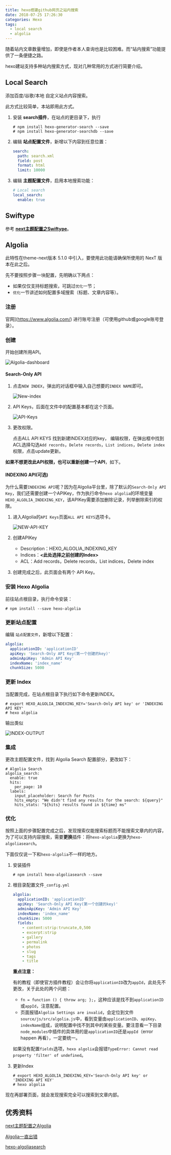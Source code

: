 ```yaml
---
title: hexo搭建github网页之站内搜索
date: 2018-07-25 17:26:30
categories: Hexo
tags:
  - local search
  - algolia
---
```


随着站内文章数量增加，即使是作者本人查询也是比较困难。而“站内搜索”功能提供了一条便捷之路。

hexo建站支持多种站内搜索方式，现对几种常用的方式进行简要介绍。

## Local Search

添加百度/谷歌/本地 自定义站点内容搜索。

此方式比较简单，本站即用此方式。

1. 安装 **search插件**，在站点的更目录下，执行

   ```shell
   # npm install hexo-generator-search --save
   # npm install hexo-generator-searchdb --save
   ```

2. 编辑 **站点配置文件**，新增以下内容到任意位置：

   ```yaml
   search:
     path: search.xml
     field: post
     format: html
     limit: 10000
   ```

3. 编辑 **主题配置文件**，启用本地搜索功能：

   ```yaml
   # Local search
   local_search:
     enable: true
   ```

## Swiftype 

参考 [**next主题配置之Swiftype**](http://theme-next.iissnan.com/third-party-services.html#swiftype)。

## Algolia

此特性在theme-next版本 5.1.0 中引入，要使用此功能请确保所使用的 NexT 版本在此之后。

先不要按照步骤一块配置，先明确以下两点：

- 如果仅仅支持标题搜索，可跳过`优化`一节；
- `优化`一节讲述如何配置多域搜索（标题、文章内容等）。

### 注册

官网](https://www.algolia.com/) 进行账号注册（可使用github或google账号登录）。

### 创建

开始创建所用API。

![Algolia-dashboard](/images/hexo站内搜索/Algolia-dashboard.png)

#### Search-Only API 

1. 点击`NEW INDEX`，弹出的对话框中输入自己想要的`INDEX NAME`即可。

   ![New-index](/images/hexo站内搜索/New-index.png)

2. API Keys，后面在文件中的配置基本都在这个页面。

   ![API-Keys](/images/hexo站内搜索/API-Keys.png)

3. 更改权限。

   点击ALL API KEYS 找到新建INDEX对应的key， 编辑权限，在弹出框中找到ACL选择勾选`Add records`，`Delete records`，`List indices`，`Delete index`权限，点击update更新。

**如果不想更改此API权限，也可以重新创建一个API**，如下。

#### INDEXING API(可选)

为什么需要`INDEXING API`呢？因为在Algolia平台里，除了默认的`Search-Only API Key`，我们还需要创建一个APIKey，作为执行命令`hexo algolia`的环境变量`HEXO_ALGOLIA_INDEXING_KEY`，该APIKey需要添加删除记录，列举删除索引的权限。

1. 进入Algolia的`API Keys`页面`ALL API KEYS`选项卡。

   ![NEW-API-KEY](/images/hexo站内搜索/NEW-API-KEY.png)

2. 创建APIKey

   - Description：HEXO_ALGOLIA_INDEXING_KEY
   - Indices：**<此处选择之前创建的Index>**
   - ACL：Add records，Delete records，List indices，Delete index

3. 创建完成之后，此页面会有两个 API Key。

### 安装 Hexo Algolia

前往站点根目录，执行命令安装：

```shell
# npm install --save hexo-algolia
```

### 更新站点配置

编辑 `站点配置文件`，新增以下配置：

```yaml
algolia:
  applicationID: 'applicationID'
  apiKey: 'Search-Only API Key(第一个创建的key)'
  adminApiKey: 'Admin API Key'
  indexName: 'index_name'
  chunkSize: 5000
```

### 更新 Index

当配置完成，在站点根目录下执行如下命令更新INDEX。

```shell
# export HEXO_ALGOLIA_INDEXING_KEY='Search-Only API key' or 'INDEXING API KEY'
# hexo algolia
```

输出类似

![INDEX-OUTPUT](/images/hexo站内搜索/INDEX-OUTPUT.png)

### 集成

更改主题配置文件，找到 Algolia Search 配置部分，更改如下：

```
# Algolia Search
algolia_search:
  enable: true
  hits:
    per_page: 10
  labels:
    input_placeholder: Search for Posts
    hits_empty: "We didn't find any results for the search: ${query}"
    hits_stats: "${hits} results found in ${time} ms"
```

### 优化

按照上面的步骤配置完成之后，发现搜索仅能搜索标题而不能搜索文章内的内容，为了可以支持内容搜索，需要**更换**插件：将`hexo-algolia`更换为`hexo-algoliasearch`。

下面仅仅说一下和`hexo-algolia`不一样的地方。

1. 安装插件

   ```shell
   # npm install hexo-algoliasearch --save
   ```

2. 根目录配置文件`_config.yml`

   ```yaml
   algolia:
     applicationID: 'applicationID'
     apiKey: 'Search-Only API Key(第一个创建的key)'
     adminApiKey: 'Admin API Key'
     indexName: 'index_name'
     chunkSize: 5000
     fields:
       - content:strip:truncate,0,500
       - excerpt:strip
       - gallery
       - permalink
       - photos
       - slug
       - tags
       - title
   ```

   **重点注意：**

   有的教程（即使官方插件教程）会让你将`applicationID`改为`appId`，此处先不更改，关于此处的两个问题：

   - `fn = function () { throw arg; };`，这种应该是找不到`applicationID`或`appId`，注意配置。
   - 页面报错`Algolia Settings are invalid`，会定位到文件`source/js/src/algolia.js`中，看到变量由`applicationID`、`apiKey`、`indexName`组成，说明配置中找不到其中的某些变量。要注意看一下目录`node_modules`中插件的具体用的是`applicationID`还是`appId`（error happen 再看），一定要统一。

   如果没有配置`fields`选项，`hexo algolia`会报错`TypeError: Cannot read property 'filter' of undefined`。

3. 更新Index

   ```shell
   # export HEXO_ALGOLIA_INDEXING_KEY='Search-Only API key' or 'INDEXING API KEY'
   # hexo algolia
   ```

现在再部署页面，就会发现搜索完全可以搜索到文章内部。

## 优秀资料

[next主题配置之Algolia](http://theme-next.iissnan.com/third-party-services.html#algolia-search)

[Algolia一直出错](https://github.com/iissnan/theme-next-docs/issues/162)

[hexo-algoliasearch](https://github.com/LouisBarranqueiro/hexo-algoliasearch#hexo-algoliasearch)